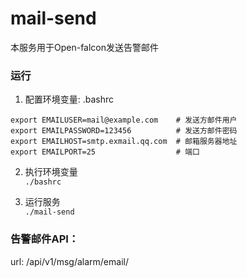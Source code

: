 # mail-send
本服务用于Open-falcon发送告警邮件

### 运行
1. 配置环境变量: .bashrc
```
export EMAILUSER=mail@example.com    # 发送方邮件用户
export EMAILPASSWORD=123456          # 发送方邮件密码
export EMAILHOST=smtp.exmail.qq.com  # 邮箱服务器地址
export EMAILPORT=25                  # 端口
```

2. 执行环境变量  
```./bashrc```

3. 运行服务  
```./mail-send```

### 告警邮件API：
url: /api/v1/msg/alarm/email/
